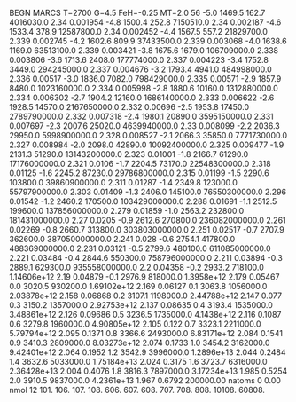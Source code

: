 BEGN
MARCS T=2700 G=4.5 FeH=-0.25 MT=2.0
                  56
-5.0 1469.5 162.7 4016030.0 2.34 0.001954 
-4.8 1500.4 252.8 7150510.0 2.34 0.002187 
-4.6 1533.4 378.9 12587800.0 2.34 0.002452 
-4.4 1567.5 557.2 21829700.0 2.339 0.002745 
-4.2 1602.6 809.9 37433500.0 2.339 0.003068 
-4.0 1638.6 1169.0 63513100.0 2.339 0.003421 
-3.8 1675.6 1679.0 106709000.0 2.338 0.003806 
-3.6 1713.6 2408.0 177774000.0 2.337 0.004223 
-3.4 1752.8 3449.0 294245000.0 2.337 0.004676 
-3.2 1793.4 4941.0 484998000.0 2.336 0.00517 
-3.0 1836.0 7082.0 798429000.0 2.335 0.00571 
-2.9 1857.9 8480.0 1023160000.0 2.334 0.005998 
-2.8 1880.6 10160.0 1312880000.0 2.334 0.006302 
-2.7 1904.2 12160.0 1686140000.0 2.333 0.006622 
-2.6 1928.5 14570.0 2167650000.0 2.332 0.00696 
-2.5 1953.8 17450.0 2789790000.0 2.332 0.007318 
-2.4 1980.1 20890.0 3595150000.0 2.331 0.007697 
-2.3 2007.6 25020.0 4639940000.0 2.33 0.008099 
-2.2 2036.3 29950.0 5998900000.0 2.328 0.008527 
-2.1 2066.3 35850.0 7771730000.0 2.327 0.008984 
-2.0 2098.0 42890.0 10092400000.0 2.325 0.009477 
-1.9 2131.3 51290.0 13143200000.0 2.323 0.01001 
-1.8 2166.7 61290.0 17176000000.0 2.321 0.0106 
-1.7 2204.5 73170.0 22548300000.0 2.318 0.01125 
-1.6 2245.2 87230.0 29786800000.0 2.315 0.01199 
-1.5 2290.6 103800.0 39860900000.0 2.311 0.01287 
-1.4 2349.8 123000.0 55797900000.0 2.303 0.01409 
-1.3 2406.0 145100.0 76550300000.0 2.296 0.01542 
-1.2 2460.2 170500.0 103429000000.0 2.288 0.01691 
-1.1 2512.5 199600.0 137856000000.0 2.279 0.01859 
-1.0 2563.2 232800.0 181431000000.0 2.27 0.0205 
-0.9 2612.6 270800.0 236082000000.0 2.261 0.02269 
-0.8 2660.7 313800.0 303803000000.0 2.251 0.02517 
-0.7 2707.9 362600.0 387050000000.0 2.241 0.028 
-0.6 2754.1 417800.0 488369000000.0 2.231 0.03121 
-0.5 2799.6 480100.0 611085000000.0 2.221 0.03484 
-0.4 2844.6 550300.0 758796000000.0 2.211 0.03894 
-0.3 2889.1 629300.0 935558000000.0 2.2 0.04358 
-0.2 2933.2 718100.0 1.14606e+12 2.19 0.04879 
-0.1 2976.9 818000.0 1.3958e+12 2.179 0.05467 
0.0 3020.5 930200.0 1.69102e+12 2.169 0.06127 
0.1 3063.8 1056000.0 2.03878e+12 2.158 0.06868 
0.2 3107.1 1198000.0 2.44788e+12 2.147 0.077 
0.3 3150.2 1357000.0 2.92753e+12 2.137 0.08635 
0.4 3193.4 1535000.0 3.48861e+12 2.126 0.09686 
0.5 3236.5 1735000.0 4.1438e+12 2.116 0.1087 
0.6 3279.8 1960000.0 4.90805e+12 2.105 0.122 
0.7 3323.1 2211000.0 5.79794e+12 2.095 0.1371 
0.8 3366.6 2493000.0 6.83171e+12 2.084 0.1541 
0.9 3410.3 2809000.0 8.03273e+12 2.074 0.1733 
1.0 3454.2 3162000.0 9.42401e+12 2.064 0.1952 
1.2 3542.9 3996000.0 1.2896e+13 2.044 0.2484 
1.4 3632.6 5033000.0 1.75184e+13 2.024 0.3175 
1.6 3723.7 6316000.0 2.36428e+13 2.004 0.4076 
1.8 3816.3 7897000.0 3.17234e+13 1.985 0.5254 
2.0 3910.5 9837000.0 4.2361e+13 1.967 0.6792 
200000.00
natoms              0      0.00
nmol          12
          101.         106.       107.      108.         606.        607.        608.
          707.         708.       808.    10108.       60808.
